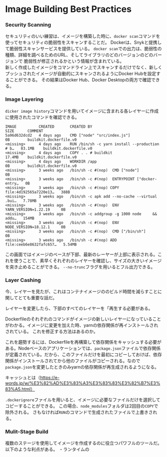 # Image Building Best Practices

### Security Scanning

セキュリティのいい練習は、イメージを構築した時に、```docker scan```コマンドを使ってセキュリティの脆弱性をスキャンすることだ。
Dockerは、Snykと提携して脆弱性スキャンサービスを提供している。
```docker scan```での出力は、脆弱性の種類、詳細を調べるためのURL、そしてライブラリのどのバージョンのどのバージョンで
脆弱性が修正されるかという情報が含まれている。
<br>
新しく作成したイメージをコマンドライン上でスキャンするだけでなく、新しくプッシュされたイメージが自動的にスキャンされるようにDocker Hubを設定することができる。
その結果はDocker Hub、Docker Desktopの両方で確認できる。

### Image Layering

```dicker image history```コマンドを用いてイメージに含まれる各レイヤーに作成に使用されたコマンドを確認できる。
```
IMAGE          CREATED       CREATED BY                                      SIZE      COMMENT
5a96d632dcd2   4 days ago    CMD ["node" "src/index.js"]                     0B        buildkit.dockerfile.v0
<missing>      4 days ago    RUN /bin/sh -c yarn install --production # b…   83.1MB    buildkit.dockerfile.v0
<missing>      4 days ago    COPY . . # buildkit                             17.4MB    buildkit.dockerfile.v0
<missing>      4 days ago    WORKDIR /app                                    0B        buildkit.dockerfile.v0
<missing>      3 weeks ago   /bin/sh -c #(nop)  CMD ["node"]                 0B        
<missing>      3 weeks ago   /bin/sh -c #(nop)  ENTRYPOINT ["docker-entry…   0B        
<missing>      3 weeks ago   /bin/sh -c #(nop) COPY file:4d192565a7220e13…   388B      
<missing>      3 weeks ago   /bin/sh -c apk add --no-cache --virtual .bui…   7.78MB    
<missing>      3 weeks ago   /bin/sh -c #(nop)  ENV YARN_VERSION=1.22.19     0B        
<missing>      3 weeks ago   /bin/sh -c addgroup -g 1000 node     && addu…   154MB     
<missing>      3 weeks ago   /bin/sh -c #(nop)  ENV NODE_VERSION=18.12.1     0B        
<missing>      3 weeks ago   /bin/sh -c #(nop)  CMD ["/bin/sh"]              0B        
<missing>      3 weeks ago   /bin/sh -c #(nop) ADD file:ceeb6e8632fafc657…   5.54MB    

```
この画面ではイメージのベースが下部、最新のレーヤーが上部に表示される。これを使うことで、素早くそれぞれのレイヤーを確認し、サイズの大きいイメージを突き止めることができる。
```--no-trunc```フラグを用いるとフル出力できる。

### Layer Cashing

今、レイヤーを見たが、これはコンテナイメージののビルド時間を減らすことに関してとても重要な話だ。<br>

レイヤーを変更したら、下部のすべてのレイヤーを「再生する必要がある。

Dockerfileのそれぞれのコマンドがイメージの新しいレイヤーになっていることがわかる。イメージに変更を加えた時、yarnの依存関係が再インストールされされている。
これを修正する方法はあるのか。<br>

これを趨勢するには、Dockerfileを再構築して依存関係をキャッシュする必要がある。Nodeベースのアプリケーションでは、```package.json```ファイルで依存関係が定義されている。だから、このファイルだけを最初にコピーしておけば、依存関係がインストールされてから他のファイルがコピーされる。なので```package.json```を変更したときのみyarnの依存関係が再生成されるようになる。<br>

キャッシュとは（https://e-words.jp/w/%E3%82%AD%E3%83%A3%E3%83%83%E3%82%B7%E3%83%A5.html）<br>

```.dockerignore```ファイルを用いると、イメージに必要なファイルだけを選択してコピーすることができる。
この場合、```node_modules```フォルダは2回目の```COPY```で除外される。
さもなければ```RUN```のコマンドで生成されたファイルで上書きされる。

### Mulit-Stage Build

複数のステージを使用してイメージを作成するのに役立つパワフルのツールだ。以下のような利点がある。
・ランタイムの



